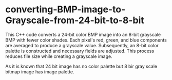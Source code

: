 # converting-BMP-image-to-Grayscale-from-24-bit-to-8-bit

This C++ code converts a 24-bit color BMP image into an 8-bit grayscale BMP with fewer color shades. Each pixel's red, green, and blue components are averaged to produce a grayscale value. Subsequently, an 8-bit color palette is constructed and necessary fields are adjusted. This process reduces file size while creating a grayscale image.

As it is known that 24 bit image has no color palette but 8 bir gray scale bitmap image has image palette.
